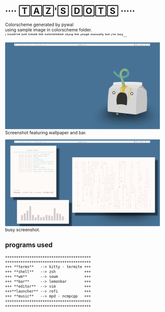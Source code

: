 # ···· 🅃🄰🅉'🅂 🄳🄾🅃🅂 ·····  
Colorscheme generated by pywal  
using sample image in colorscheme folder.  
ᴵ ᶜᵒᵘˡᵈ'ᵛᵉ ʲᵘˢᵗ ᶜʳᵉᵃᵗᵉ ᵗʰᵉ ᶜᵒˡᵒʳˢᶜʰᵉᵐᵉ ᵘˢᶦⁿᵍ ᵗʰᵉ ᶦᵐᵃᵍᵉ ᵐᵃⁿᵘᵃˡˡʸ ᵇᵘᵗ ᴵ'ᵐ ˡᵃᶻʸ...  

![blank_screenshot](images/blank_screenshot.png)
Screenshot featuring wallpaper and bar.

![busy_screenshot](images/busy_screenshot.png)
busy screenshot.

## programs used

```
+++++++++++++++++++++++++++++++++++++++  
+++++++++++++++++++++++++++++++++++++++  
+++ **terms**   --> kitty · termite +++   
+++ **shell**   --> zsh             +++  
+++ **wm**      --> sowm            +++  
+++ **bar**     --> lemonbar        +++  
+++ **editor**  --> vim             +++  
+++**launcher** --> rofi            +++  
+++ **music**   --> mpd · ncmpcpp   +++  
+++++++++++++++++++++++++++++++++++++++  
+++++++++++++++++++++++++++++++++++++++  
```
